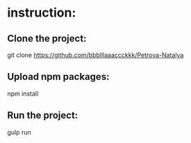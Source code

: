 # instruction:

## Clone the project:

git clone https://github.com/bbblllaaaccckkk/Petrova-Natalya

## Upload npm packages:

npm install

## Run the project:

gulp run
